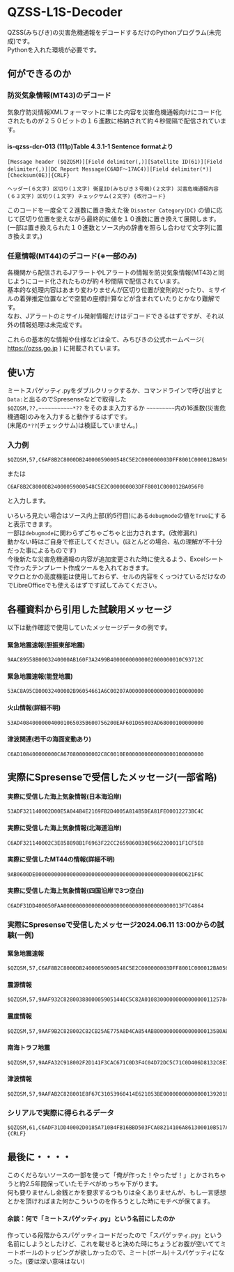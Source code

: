 # QZSS-L1S-Decoder
QZSS(みちびき)の災害危機通報をデコードするだけのPythonプログラム(未完成)です。  
Pythonを入れた環境が必要です。 
## 何ができるのか
### 防災気象情報(MT43)のデコード
気象庁防災情報XMLフォーマットに準じた内容を災害危機通報向けにコード化されたものが２５０ビットの１６進数に格納されて約４秒間隔で配信されています。    
#### is-qzss-dcr-013 (111p)Table 4.3.1-1 Sentence formatより
```
[Message header ($QZQSM)][Field delimiter(,)][Satellite ID(61)][Field delimiter(,)][DC Report Message(C6ADF～17AC4)][Field delimiter(*)][Checksum(0E)]{CRLF}
```
```
ヘッダー(６文字) 区切り(１文字) 衛星ID(みちびき３号機)(２文字) 災害危機通報内容(６３文字) 区切り(１文字) チェックサム(２文字) {改行コード}
```
    
このコードを一度全て２進数に置き換えた後 ```Disaster Category(DC)``` の値に応じて区切り位置を変えながら最終的に値を１０進数に置き換えて展開します。    
(一部は置き換えられた１０進数とソース内の辞書を照らし合わせて文字列に置き換えます。)    
     
### 任意情報(MT44)のデコード(※一部のみ)
各機関から配信されるJアラートやLアラートの情報を防災気象情報(MT43)と同じようにコード化されたものが約４秒間隔で配信されています。    
基本的な処理内容はあまり変わりませんが区切り位置が変則的だったり、ミサイルの着弾推定位置などで空間の座標計算などが含まれていたりとかなり難解です。    
なお、Jアラートのミサイル発射情報だけはデコードできるはずですが、それ以外の情報処理は未完成です。
    
これらの基本的な情報や仕様などは全て、みちびきの公式ホームページ( https://qzss.go.jp ) に掲載されています。    

## 使い方
ミートスパゲッティ.pyをダブルクリックするか、コマンドラインで呼び出すと```Data:```と出るのでSpresenseなどで取得した   
```$QZQSM,??,~~~~~~~~~~~*??``` をそのまま入力するか ```~~~~~~~~~```内の16進数(災害危機通報)のみを入力すると動作するはずです。   
(末尾の```*??```(チェックサム)は検証していません。)   
### 入力例
```
$QZQSM,57,C6AF8B2C8000DB24000059000548C5E2C000000003DFF8001C000012BA056F0*08
```
または    
```
C6AF8B2C8000DB24000059000548C5E2C000000003DFF8001C000012BA056F0
```
と入力します。    

    
いろいろ見たい場合はソース内上部(約5行目)にある```debugmode```の値を```True```にすると表示できます。   
一部は```debugmode```に関わらずごちゃごちゃと出力されます。(改修漏れ)   
動かない時はご自身で修正してください。(ほとんどの場合、私の理解が不十分だった事によるものです)   
今後新たな災害危機通報の内容が追加変更された時に使えるよう、Excelシートで作ったテンプレート作成ツールを入れておきます。   
マクロとかの高度機能は使用しておらず、セルの内容をくっつけているだけなのでLibreOfficeでも使えるはずです試してみてください。   

## 各種資料から引用した試験用メッセージ
以下は動作確認で使用していたメッセージデータの例です。
#### 緊急地震速報(胆振東部地震)
```
9AAC89558B0003240000AB160F3A2499B40000000000002000000010C93712C
```
#### 緊急地震速報(能登地震)
```
53AC8A95CB00032400002B96054661A6C00207A000000000000000100000000
```
#### 火山情報(詳細不明)
```
53AD408400000040001065035B600756200EAF601D65003AD68000100000000
```
#### 津波関連(若干の海面変動あり)
```
C6AD108400000000CA670800000002C8C0010E0000000000000000100000000
```

## 実際にSpresenseで受信したメッセージ(一部省略)
#### 実際に受信した海上気象情報(日本海沿岸)
```
53ADF321140002D00E5A044B4E2169FB2D4005A814B5DEA81FE00012273BC4C
```
#### 実際に受信した海上気象情報(北海道沿岸)
```
C6ADF321140002C3E858898B1F6963F22CC2659860B30E9662200011F1CF5E8
```
#### 実際に受信したMT44の情報(詳細不明)
```
9AB0600DE00000000000000000000000000000000000000000000000D621F6C
```
#### 実際に受信した海上気象情報(四国沿岸で3つ空白)
```
C6ADF31DD400050FAA00000000000000000000000000000000000013F7C4864 
```

### 実際にSpresenseで受信したメッセージ2024.06.11 13:00からの試験(一例)

#### 緊急地震速報
```
$QZQSM,57,C6AF8B2C8000DB24000059000548C5E2C000000003DFF8001C000012BA056F0*08
```
#### 震源情報
```
$QZQSM,57,9AAF932C82800388000059051440C5C82A010830000000000000001125784D0*77
```
#### 震度情報
```
$QZQSM,57,9AAF9B2C828002C82CB25AE775A8D4CA854AB8000000000000000013580AEDC*78
```
#### 南海トラフ地震
```
$QZQSM,57,9AAFA32C918002F2D141F3CAC671C0D3F4C04D72DC5C71C0D406D8132C8E77C*0B
```
#### 津波情報
```
$QZQSM,57,9AAFAB2C828001E8F67C31053960414E621053BE00000000000000139201B28*0A
```


### シリアルで実際に得られるデータ
```
$QZQSM,61,C6ADF31DD40002D0185A710B4FB16BBD503FCA08214106A861300010B517AC4*0E {CRLF}
```

## 最後に・・・・
このくだらないソースの一部を使って「俺が作った！やったぜ！」とかされちゃうと約2.5年間保っていたモチベがめっちゃ下がります。   
何も要りませんし金銭とかを要求するつもりは全くありませんが、もし一言感想とかを頂ければまた何かこういうのを作ろうとした時にモチベが保てます。

#### 余談：何で「ミートスパゲッティ.py」という名前にしたのか
作っている段階からスパゲッティコードだったので「スパゲッティ.py」という名前にしようとしたけど、これを載せると決めた時にちょうどお腹が空いててミートボールのトッピングが欲しかったので、ミート(ボール)＋スパゲッティになった。(要は深い意味はない)    
